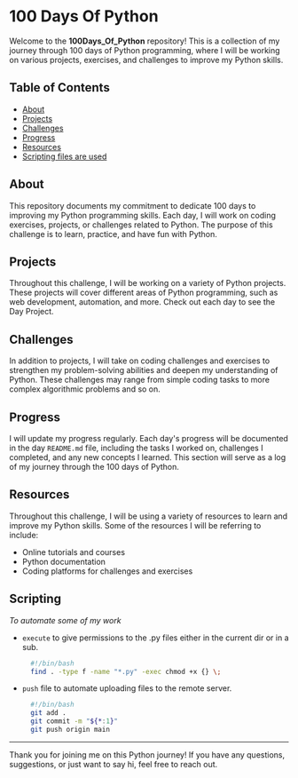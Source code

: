 # 100 Days Of Python

Welcome to the **100Days_Of_Python** repository! This is a collection of my journey through 100 days of Python programming, where I will be working on various projects, exercises, and challenges to improve my Python skills.

## Table of Contents

- [About](#about)
- [Projects](#projects)
- [Challenges](#challenges)
- [Progress](#progress)
- [Resources](#resources)
- [Scripting files are used](#scripting)

## About

This repository documents my commitment to dedicate 100 days to improving my Python programming skills. Each day, I will work on coding exercises, projects, or challenges related to Python. The purpose of this challenge is to learn, practice, and have fun with Python.

## Projects

Throughout this challenge, I will be working on a variety of Python projects. These projects will cover different areas of Python programming, such as web development, automation, and more. Check out each day to see the Day Project.

## Challenges

In addition to projects, I will take on coding challenges and exercises to strengthen my problem-solving abilities and deepen my understanding of Python. These challenges may range from simple coding tasks to more complex algorithmic problems and so on.

## Progress

I will update my progress regularly. Each day's progress will be documented in the day `README.md` file, including the tasks I worked on, challenges I completed, and any new concepts I learned. This section will serve as a log of my journey through the 100 days of Python.

## Resources

Throughout this challenge, I will be using a variety of resources to learn and improve my Python skills. Some of the resources I will be referring to include:

- Online tutorials and courses
- Python documentation
- Coding platforms for challenges and exercises

## Scripting

*To automate some of my work*

- `execute` to give permissions to the .py files either in the current dir or in a sub.
    ``` bash
      #!/bin/bash
      find . -type f -name "*.py" -exec chmod +x {} \;    
    ```
    
- `push` file to automate uploading files to the remote server.
    ``` bash
      #!/bin/bash
      git add .
      git commit -m "${*:1}"
      git push origin main
    ```
---

Thank you for joining me on this Python journey! If you have any questions, suggestions, or just want to say hi, feel free to reach out.
